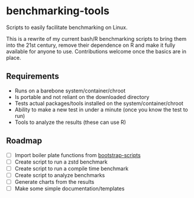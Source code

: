 # benchmarking-tools
Scripts to easily facilitate benchmarking on Linux.

This is a rewrite of my current bash/R benchmarking scripts to bring them into the 21st century, remove their dependence on R and make it fully available for anyone to use. Contributions welcome once the basics are in place.

## Requirements
- Runs on a barebone system/container/chroot
- Is portable and not reliant on the downloaded directory
- Tests actual packages/tools installed on the system/container/chroot
- Ability to make a new test in under a minute (once you know the test to run)
- Tools to analyze the results (these can use R)

## Roadmap
- [ ] Import boiler plate functions from [bootstrap-scripts](https://github.com/serpent-linux/bootstrap-scripts)
- [ ] Create script to run a zstd benchmark
- [ ] Create script to run a compile time benchmark
- [ ] Create script to analyze benchmarks
- [ ] Generate charts from the results
- [ ] Make some simple documentation/templates
